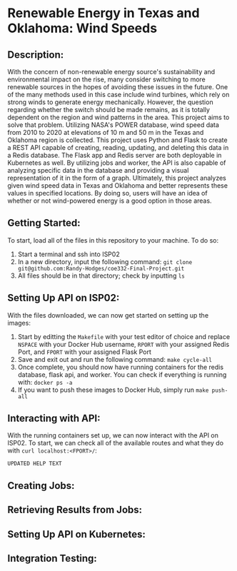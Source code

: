 # Renewable Energy in Texas and Oklahoma: Wind Speeds

## Description:
With the concern of non-renewable energy source's sustainability and environmental impact on the rise, many consider switching to more renewable sources in the hopes of avoiding these issues in the future. One of the many methods used in this case include wind turbines, which rely on strong winds to generate energy mechanically. However, the question regarding whether the switch should be made remains, as it is totally dependent on the region and wind patterns in the area. This project aims to solve that problem. Utilizing NASA's POWER database, wind speed data from 2010 to 2020 at elevations of 10 m and 50 m in the Texas and Oklahoma region is collected. This project uses Python and Flask to create a REST API capable of creating, reading, updating, and deleting this data in a Redis database. The Flask app and Redis server are both deployable in Kubernetes as well. By utilizing jobs and worker, the API is also capable of analyzing specific data in the database and providing a visual representation of it in the form of a graph. Ultimately, this project analyzes given wind speed data in Texas and Oklahoma and better represents these values in specified locations. By doing so, users will have an idea of whether or not wind-powered energy is a good option in those areas.

## Getting Started:
To start, load all of the files in this repository to your machine. To do so:
1. Start a terminal and ssh into ISP02
2. In a new directory, input the following command: `git clone git@github.com:Randy-Hodges/coe332-Final-Project.git`
3. All files should be in that directory; check by inputting `ls`

## Setting Up API on ISP02:
With the files downloaded, we can now get started on setting up the images:
1. Start by editting the `Makefile` with your test editor of choice and replace `NSPACE` with your Docker Hub username, `RPORT` with your assigned Redis Port, and `FPORT` with your assigned Flask Port
2. Save and exit out and run the following command: `make cycle-all`
3. Once complete, you should now have running containers for the redis database, flask api, and worker. You can check if everything is running with: `docker ps -a`
4. If you want to push these images to Docker Hub, simply run `make push-all`

## Interacting with API:
With the running containers set up, we can now interact with the API on ISP02. To start, we can check all of the available routes and what they do with `curl localhost:<FPORT>/`:
```
UPDATED HELP TEXT
```

## Creating Jobs:
## Retrieving Results from Jobs:
## Setting Up API on Kubernetes:
## Integration Testing:
